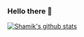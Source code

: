 ### Hello there 👋

[![Shamik's github stats](https://github-readme-stats.vercel.app/api?username=shamik05)](https://github.com/anuraghazra/github-readme-stats)
<!--
**shamik05/shamik05** is a ✨ _special_ ✨ repository because its `README.md` (this file) appears on your GitHub profile.

Here are some ideas to get you started:

- 🔭 I’m currently working on ...
- 🌱 I’m currently learning ...
- 👯 I’m looking to collaborate on ...
- 🤔 I’m looking for help with ...
- 💬 Ask me about ...
- 📫 How to reach me: ...
- 😄 Pronouns: ...
- ⚡ Fun fact: ...
-->
